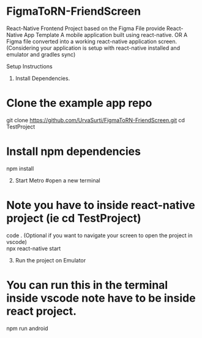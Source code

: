 # FigmaToRN-FriendScreen
React-Native Frontend Project based on the Figma File provide
React-Native App Template 
A mobile application built using react-native.
		OR
A Figma file converted into a working react-native application screen.(Considering your application is setup with react-native installed and emulator and gradles sync)











Setup Instructions
1.	Install Dependencies.
# Clone the example app repo
git clone https://github.com/UrvaSurti/FigmaToRN-FriendScreen.git
cd TestProject

# Install npm dependencies
npm install
	
2.	Start Metro 
#open a new terminal 
# Note you have to inside react-native project (ie cd TestProject)
code . (Optional if you want to navigate your screen to open the project in vscode)  
npx react-native start

3.	Run the project on Emulator
# You can run this in the terminal inside vscode note have to be inside react project. 
npm run android
